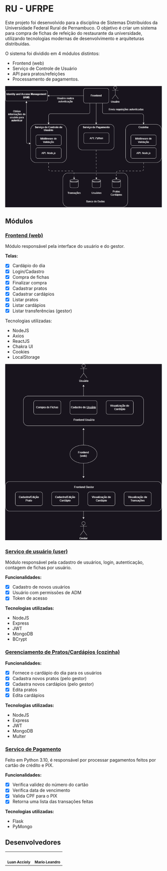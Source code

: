 # RU - UFRPE 

Este projeto foi desenvolvido para a disciplina de Sistemas Distribuídos da Universidade Federal Rural de Pernambuco. O objetivo é criar um sistema para compra de fichas de refeição do restaurante da universidade, utilizando tecnologias modernas de desenvolvimento e arquiteturas distribuídas.

O sistema foi dividido em 4 módulos distintos: 
- Frontend (web)
- Serviço de Controle de Usuário
- API para pratos/refeições 
- Processamento de pagamentos.

![](.github/images/arquitetura.png)

## Módulos

### [Frontend (web)](web)

Módulo responsável pela interface do usuário e do gestor.

**Telas:**
- [x] Cardápio do dia
- [x] Login/Cadastro
- [x] Compra de fichas
- [x] Finalizar compra
- [x] Cadastrar pratos
- [x] Cadastrar cardápios
- [x] Listar pratos
- [x] Listar cardápios
- [x] Listar transferências (gestor) 

Tecnologias utilizadas:
- NodeJS
- Axios
- ReactJS
- Chakra UI
- Cookies
- LocalStorage

![](.github/images/web.png)

### [Serviço de usuário (user)](user)

Módulo responsável pela cadastro de usuários, login, autenticação, contagem de fichas por usuário.

**Funcionalidades:**
- [x] Cadastro de novos usuários
- [x] Usuário com permissões de ADM
- [x] Token de acesso 

**Tecnologias utilizadas:**
- NodeJS
- Express
- JWT
- MongoDB
- BCrypt

### [Gerenciamento de Pratos/Cardápios (cozinha) ](cozinha)

**Funcionalidades:**

- [x] Fornece o cardápio do dia para os usuários
- [x] Cadastra novos pratos (pelo gestor)
- [x] Cadastra novos cardápios (pelo gestor)
- [x] Edita pratos 
- [x] Edita cardápios

**Tecnologias utilizadas:**
- NodeJS
- Express
- JWT
- MongoDB
- Multer
  
### [Serviço de Pagamento](payment)

Feito em Python 3.10, é responsável por processar pagamentos feitos por cartão de crédito e PIX.

**Funcionalidades:**

- [x] Verifica validez do número do cartão
- [x] Verifica data de vencimento
- [x] Valida CPF para o PIX
- [x] Retorna uma lista das transações feitas 

**Tecnologias utilizadas:**
- Flask
- PyMongo

## Desenvolvedores

<table>
  
  <tr>
    <td align="center"><a href="https://github.com/luanaccioly"><img style="border-radius: 50%;" src="https://avatars1.githubusercontent.com/u/69818768?s=400&u=3ca3af909517e07b20c0e7cb3b4183995a7d9d73&v=4" width="100px;" alt=""/><br /><sub><b>Luan Accioly</b></sub></a><br /><a href="https://github.com/luanaccioly" title="Luan's Profile"></a></td>
    <td align="center"><a href="https://github.com/marioleandro"><img style="border-radius: 50%;" src="https://avatars0.githubusercontent.com/u/63363561?s=400&u=267970818ed17dce521cf32cb61514b1f0cdc587&v=4" width="100px;" alt=""/><br /><sub><b>Mario Leandro</b></sub></a><br /><a href="https://github.com/marioleandro" title="Mario's Profile"></a></td>
  </tr>
</table>